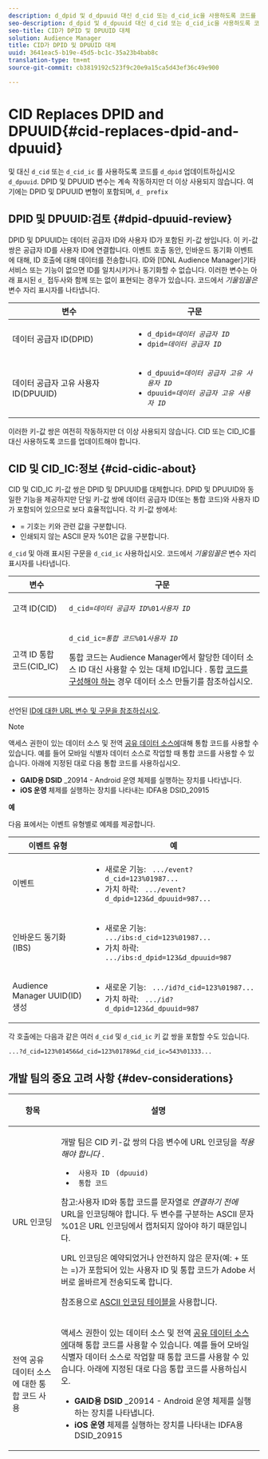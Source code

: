 ```yaml
---
description: d_dpid 및 d_dpuuid 대신 d_cid 또는 d_cid_ic을 사용하도록 코드를 업데이트합니다. DPID 및 DPUUID 변수는 계속 작동하지만 더 이상 사용되지 않습니다. 여기에는 d_ 접두사가 없는 DPID 및 DPUUID 변형이 포함됩니다.
seo-description: d_dpid 및 d_dpuuid 대신 d_cid 또는 d_cid_ic을 사용하도록 코드를 업데이트합니다. DPID 및 DPUUID 변수는 계속 작동하지만 더 이상 사용되지 않습니다. 여기에는 d_ 접두사가 없는 DPID 및 DPUUID 변형이 포함됩니다.
seo-title: CID가 DPID 및 DPUUID 대체
solution: Audience Manager
title: CID가 DPID 및 DPUUID 대체
uuid: 3641eac5-b19e-45d5-bc1c-35a23b4bab8c
translation-type: tm+mt
source-git-commit: cb3819192c523f9c20e9a15ca5d43ef36c49e900

---
```



# CID Replaces DPID and DPUUID{#cid-replaces-dpid-and-dpuuid}

및 대신 `d_cid` 또는 `d_cid_ic` 를 사용하도록 코드를 `d_dpid` 업데이트하십시오 `d_dpuuid`. DPID 및 DPUUID 변수는 계속 작동하지만 더 이상 사용되지 않습니다. 여기에는 DPID 및 DPUUID 변형이 포함되며, `d_ prefix`

## DPID 및 DPUUID:검토 {#dpid-dpuuid-review}

DPID 및 DPUUID는 데이터 공급자 ID와 사용자 ID가 포함된 키-값 쌍입니다. 이 키-값 쌍은 공급자 ID를 사용자 ID에 연결합니다. 이벤트 호출 동안, 인바운드 동기화 이벤트에 대해, ID 호출에 대해 데이터를 전송합니다. ID와 [!DNL Audience Manager]기타 서비스 또는 기능이 없으면 ID를 일치시키거나 동기화할 수 없습니다. 이러한 변수는 아래 표시된 `d_` 접두사와 함께 또는 없이 표현되는 경우가 있습니다. 코드에서 *기울임꼴은* 변수 자리 표시자를 나타냅니다.

<table id="table_932B4416AE1E44E4A1E98D779D3B1ED5"> 
 <thead> 
  <tr> 
   <th colname="col1" class="entry"> 변수 </th> 
   <th colname="col2" class="entry"> 구문 </th> 
  </tr> 
 </thead>
 <tbody> 
  <tr> 
   <td colname="col1"> <p>데이터 공급자 ID(DPID) </p> </td> 
   <td colname="col2"> 
    <ul id="ul_0567D39DCE784C20A81EC0845C7B1C6B"> 
     <li id="li_DDD8C18266314987A7C802918F4892A8"> <code>d_dpid=<i>데이터 공급자 ID</i></code> </li> 
     <li id="li_80185558932E416698ABD71158303EA8"> <code>dpid=<i>데이터 공급자 ID</i></code> </li> 
    </ul> </td> 
  </tr> 
  <tr> 
   <td colname="col1"> <p>데이터 공급자 고유 사용자 ID(DPUUID) </p> </td> 
   <td colname="col2"> 
    <ul id="ul_EA7F769523B142CE8FF5886E5CDFF2D9"> 
     <li id="li_C984E2FF0A83495880BB87C610FA3F79"> <code>d_dpuuid=<i>데이터 공급자 고유 사용자 ID</i></code> </li> 
     <li id="li_DCFFAC995DCC49F489ACEFD97A06F877"> <code>dpuuid=<i>데이터 공급자 고유 사용자 ID</i></code> </li> 
    </ul> </td> 
  </tr> 
 </tbody> 
</table>

이러한 키-값 쌍은 여전히 작동하지만 더 이상 사용되지 않습니다. CID 또는 CID_IC를 대신 사용하도록 코드를 업데이트해야 합니다.

## CID 및 CID_IC:정보 {#cid-cidic-about}

CID 및 CID_IC 키-값 쌍은 DPID 및 DPUUID를 대체합니다. DPID 및 DPUUID와 동일한 기능을 제공하지만 단일 키-값 쌍에 데이터 공급자 ID(또는 통합 코드)와 사용자 ID가 포함되어 있으므로 보다 효율적입니다. 각 키-값 쌍에서:

* = 기호는 키와 관련 값을 구분합니다.
* 인쇄되지 않는 ASCII 문자 %01은 값을 구분합니다.

`d_cid` 및 아래 표시된 구문을 `d_cid_ic` 사용하십시오. 코드에서 *기울임꼴은* 변수 자리 표시자를 나타냅니다.

<table id="table_0C8A4F8FDBC84416B4EB476F67BCFA8E"> 
 <thead> 
  <tr> 
   <th colname="col1" class="entry"> 변수 </th> 
   <th colname="col2" class="entry"> 구문 </th> 
  </tr> 
 </thead>
 <tbody> 
  <tr> 
   <td colname="col1"> <p>고객 ID(CID) </p> </td> 
   <td colname="col2"> <p> <code>d_cid=<i>데이터 공급자 ID</i>%01<i>사용자 ID</i></code> </p> </td> 
  </tr> 
  <tr> 
   <td colname="col1"> <p>고객 ID 통합 코드(CID_IC) </p> </td> 
   <td colname="col2"> <p> <code>d_cid_ic=<i>통합 코드</i>%01<i>사용자 ID</i></code> </p> <p> 통합 코드는 <span class="term"> Audience Manager에서 할당한 데이터 소스 ID 대신 사용할 수 있는 대체 ID입니다</span> <span class="keyword"></span>. 통합 <a href="../features/manage-datasources.md#create-data-source"> 코드를 구성해야 하는</a> 경우 데이터 소스 만들기를 참조하십시오. </p> </td> 
  </tr> 
 </tbody> 
</table>

선언된 [ID에 대한 URL 변수 및 구문을 참조하십시오](../features/declared-ids.md#variables-and-syntax).

>[!NOTE]
>
>액세스 권한이 있는 데이터 소스 및 전역 [공유 데이터 소스에](../features/datasources-list-and-settings.md#settings-menu-options)대해 통합 코드를 사용할 수 있습니다. 예를 들어 모바일 식별자 데이터 소스로 작업할 때 통합 코드를 사용할 수 있습니다. 아래에 지정된 대로 다음 통합 코드를 사용하십시오.

* **GAID용 DSID** _20914 - Android 운영 체제를 실행하는 장치를 나타냅니다.
* **iOS 운영** 체제를 실행하는 장치를 나타내는 IDFA용 DSID_20915

**예**

다음 표에서는 이벤트 유형별로 예제를 제공합니다.

<table id="table_097A58CCD6E64C4DB0652271A4F31AE8"> 
 <thead> 
  <tr> 
   <th colname="col1" class="entry"> 이벤트 유형 </th> 
   <th colname="col2" class="entry"> 예 </th> 
  </tr>
 </thead>
 <tbody> 
  <tr> 
   <td colname="col1"> <p>이벤트 </p> </td> 
   <td colname="col2"> 
    <ul id="ul_6EAB4188C6954512A28D1A8328794BCB"> 
     <li id="li_344AAEF1622343489E2AD6E2929CEA98">새로운 기능: <code> .../event?d_cid=123%01987...</code> </li> 
     <li id="li_B673C1BA5AD24C46AB8F8232EF89CE89">가치 하락: <code> .../event?d_dpid=123&amp;d_dpuuid=987...</code> </li> 
    </ul> </td> 
  </tr> 
  <tr> 
   <td colname="col1"> <p>인바운드 동기화(IBS) </p> </td> 
   <td colname="col2"> 
    <ul id="ul_78270745CBC2469B8CA9EDB7032B8F92"> 
     <li id="li_8C4620A04504442185F013F74E6B0647">새로운 기능: <code> .../ibs:d_cid=123%01987...</code> </li> 
     <li id="li_2A8F761C76334C1BB097CF1A9D7E8429">가치 하락: <code> .../ibs:d_dpid=123&amp;d_dpuuid=987</code> </li> 
    </ul> </td> 
  </tr> 
  <tr> 
   <td colname="col1"> <p>Audience Manager UUID(ID) 생성 </p> </td> 
   <td colname="col2"> 
    <ul id="ul_EAA764DCFF7244F69ABF67ACEE13E579"> 
     <li id="li_18467A531FAF454A881CBD157BBFD6D2">새로운 기능: <code> .../id?d_cid=123%01987...</code> </li> 
     <li id="li_433C33F7BC284362AC7CC3C9DC0BF471">가치 하락: <code> .../id?d_dpid=123&amp;d_dpuuid=987</code> </li> 
    </ul> </td> 
  </tr> 
 </tbody> 
</table>

각 호출에는 다음과 같은 여러 `d_cid` 및 `d_cid_ic` 키 값 쌍을 포함할 수도 있습니다.

```
...?d_cid=123%01456&d_cid=123%01789&d_cid_ic=543%01333...
```

## 개발 팀의 중요 고려 사항 {#dev-considerations}

<table id="table_5DD068FAE68A42CDB49B6C064706802A"> 
 <thead> 
  <tr> 
   <th colname="col1" class="entry"> <p>항목 </p> </th> 
   <th colname="col2" class="entry"> <p>설명 </p> </th> 
  </tr>
 </thead>
 <tbody> 
  <tr> 
   <td colname="col1"> <p>URL 인코딩 </p> </td> 
   <td colname="col2"> <p>개발 팀은 CID 키-값 쌍의 다음 변수에 URL 인코딩을 <i>적용해야 합니다</i> . </p> <p> 
     <ul id="ul_66DCB63C60914057B2BE21F49D9A36CA"> 
      <li id="li_6D82B4DB40BB4BB0B8FAF5841577FAAC"><code> 사용자 ID</code> <code> (dpuuid)</code> </li> 
      <li id="li_D2F94B07B0D84B09A5CDFA48518DDD62"><code> 통합 코드</code> </li> 
     </ul> </p> <p> <p>참고:사용자 ID와 통합 코드를 문자열로 <i>연결하기 전에</i> URL을 인코딩해야 합니다. 두 변수를 구분하는 ASCII 문자 %01은 URL 인코딩에서 캡처되지 않아야 하기 때문입니다. </p> </p> <p>URL 인코딩은 예약되었거나 안전하지 않은 문자(예: + 또는 =)가 포함되어 있는 사용자 ID 및 통합 코드가 Adobe 서버로 올바르게 전송되도록 합니다. </p> <p>참조용으로 <a href="https://www.w3schools.com/tags/ref_urlencode.asp" format="https" scope="external"> ASCII 인코딩 테이블을</a> 사용합니다. </p> </td> 
  </tr> 
  <tr> 
   <td colname="col1"> <p>전역 공유 데이터 소스에 대한 통합 코드 사용 </p> </td> 
   <td colname="col2"> <p>액세스 권한이 있는 데이터 소스 및 전역 <a href="../features/datasources-list-and-settings.md#settings-menu-options"> 공유 데이터 소스에</a>대해 통합 코드를 사용할 수 있습니다. 예를 들어 모바일 식별자 데이터 소스로 작업할 때 통합 코드를 사용할 수 있습니다. 아래에 지정된 대로 다음 통합 코드를 사용하십시오. </p> <p> 
     <ul id="ul_B306EE96A3BD4CE982E113D5E23826CF"> 
      <li id="li_3340C7AFA9AB4105A2CCF3E476EC7552"> <b>GAID용 DSID</b> _20914 - Android 운영 체제를 실행하는 장치를 나타냅니다. </li> 
      <li id="li_779D9F08021043FCB233A0ABF5160C76"> <b>iOS 운영</b> 체제를 실행하는 장치를 나타내는 IDFA용 DSID_20915 </li> 
     </ul> </p> </td> 
  </tr> 
 </tbody> 
</table>

